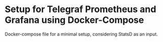 # Setup for Telegraf Prometheus and Grafana using Docker-Compose

Docker-compose file for a minimal setup, considering StatsD as an input.
